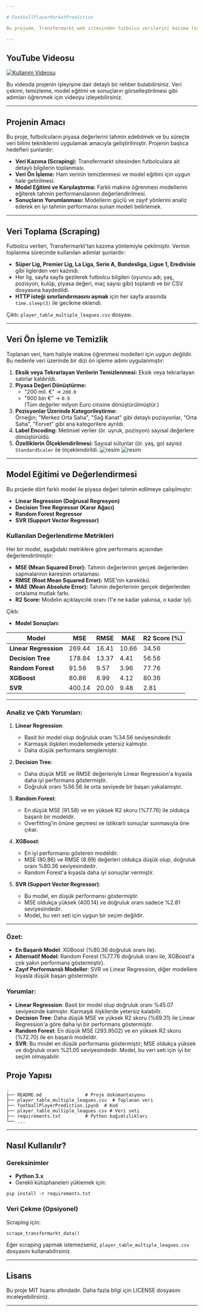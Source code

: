 ```yaml
---

# FootballPlayerMarketPrediction

Bu projede, Transfermarkt web sitesinden futbolcu verilerini kazıma (scraping) yöntemi ile çekerek çeşitli makine öğrenmesi modellerini (SVR, Decision Tree, Linear Regression, Random Forest) eğittik ve tahmin performanslarını karşılaştırdık.

---
```


## YouTube Videosu

[![Kullanım Videosu](https://youtu.be/QhJdXJRRKgo)](https://youtu.be/QhJdXJRRKgo)

Bu videoda projenin işleyişine dair detaylı bir rehber bulabilirsiniz. Veri çekimi, temizleme, model eğitimi ve sonuçların görselleştirilmesi gibi adımları öğrenmek için videoyu izleyebilirsiniz.

---

## Projenin Amacı

Bu proje, futbolcuların piyasa değerlerini tahmin edebilmek ve bu süreçte veri bilimi tekniklerini uygulamak amacıyla geliştirilmiştir. Projenin başlıca hedefleri şunlardır:

- **Veri Kazıma (Scraping):** Transfermarkt sitesinden futbolculara ait detaylı bilgilerin toplanması.  
- **Veri Ön İşleme:** Ham verinin temizlenmesi ve model eğitimi için uygun hale getirilmesi.  
- **Model Eğitimi ve Karşılaştırma:** Farklı makine öğrenmesi modellerini eğiterek tahmin performanslarının değerlendirilmesi.  
- **Sonuçların Yorumlanması:** Modellerin güçlü ve zayıf yönlerini analiz ederek en iyi tahmin performansı sunan modeli belirlemek.  

---

## Veri Toplama (Scraping)

Futbolcu verileri, Transfermarkt'tan kazıma yöntemiyle çekilmiştir. Verinin toplanma sürecinde kullanılan adımlar şunlardır:

-  **Süper Lig, Premier Lig, La Liga, Serie A, Bundesliga, Ligue 1, Eredivisie** gibi liglerden veri kazındı.  
- Her lig, sayfa sayfa gezilerek futbolcu bilgileri (oyuncu adı, yaş, pozisyon, kulüp, piyasa değeri, maç sayısı gibi) toplandı ve bir CSV dosyasına kaydedildi.  
- **HTTP isteği sınırlandırmasını aşmak** için her sayfa arasında `time.sleep(3)` ile gecikme eklendi.  

Çıktı: `player_table_multiple_leagues.csv` dosyası.

---

## Veri Ön İşleme ve Temizlik

Toplanan veri, ham haliyle makine öğrenmesi modelleri için uygun değildir. Bu nedenle veri üzerinde bir dizi ön işleme adımı uygulanmıştır:

1. **Eksik veya Tekrarlayan Verilerin Temizlenmesi:** Eksik veya tekrarlayan satırlar kaldırıldı.  
2. **Piyasa Değeri Dönüştürme:**  
   - "200 mil. €" → `200.0`  
   - "900 bin €" → `0.9`  
   (Tüm değerler milyon Euro cinsine dönüştürülmüştür.)
3. **Pozisyonlar Üzerinde Kategorileştirme:**  
   Örneğin; "Merkez Orta Saha", "Sağ Kanat" gibi detaylı pozisyonlar, "Orta Saha", "Forvet" gibi ana kategorilere ayrıldı.  
4. **Label Encoding:** Metinsel veriler (ör. uyruk, pozisyon) sayısal değerlere dönüştürüldü.  
5. **Özelliklerin Ölçeklendirilmesi:** Sayısal sütunlar (ör. yaş, gol sayısı) `StandardScaler` ile ölçeklendirildi.
![resim](https://github.com/user-attachments/assets/59ad4a96-d3e6-453a-b25a-fa68ae013b77)
![resim](https://github.com/user-attachments/assets/930a6717-145c-4537-bc6a-613901861d18)


---

## Model Eğitimi ve Değerlendirmesi

Bu projede dört farklı model ile piyasa değeri tahmin edilmeye çalışılmıştır:  

- **Linear Regression (Doğrusal Regresyon)**  
- **Decision Tree Regressor (Karar Ağacı)**  
- **Random Forest Regressor**  
- **SVR (Support Vector Regressor)**  

### Kullanılan Değerlendirme Metrikleri  

Her bir model, aşağıdaki metriklere göre performans açısından değerlendirilmiştir:  

- **MSE (Mean Squared Error):** Tahmin değerlerinin gerçek değerlerden sapmalarının karesinin ortalaması.  
- **RMSE (Root Mean Squared Error):** MSE'nin karekökü.  
- **MAE (Mean Absolute Error):** Tahmin değerlerinin gerçek değerlerden ortalama mutlak farkı.  
- **R2 Score:** Modelin açıklayıcılık oranı (1'e ne kadar yakınsa, o kadar iyi).  

Çıktı:  
- **Model Sonuçları:**

| **Model**             | **MSE**  | **RMSE** | **MAE** | **R2 Score (%)** |
|-----------------------|----------|----------|---------|------------------|
| **Linear Regression** | 269.44   | 16.41    | 10.66   | 34.56           |
| **Decision Tree**     | 178.84   | 13.37    | 4.41    | 56.56           |
| **Random Forest**     | 91.58    | 9.57     | 3.96    | 77.76           |
| **XGBoost**           | 80.86    | 8.99     | 4.12    | 80.36           |
| **SVR**               | 400.14   | 20.00    | 9.48    | 2.81            |

---

### Analiz ve Çıktı Yorumları:

1. **Linear Regression**: 
   - Basit bir model olup doğruluk oranı %34.56 seviyesindedir.
   - Karmaşık ilişkileri modellemede yetersiz kalmıştır.
   - Daha düşük performans sergilemiştir.

2. **Decision Tree**: 
   - Daha düşük MSE ve RMSE değerleriyle Linear Regression'a kıyasla daha iyi performans göstermiştir.
   - Doğruluk oranı %56.56 ile orta seviyede bir başarı yakalamıştır.

3. **Random Forest**: 
   - En düşük MSE (91.58) ve en yüksek R2 skoru (%77.76) ile oldukça başarılı bir modeldir.
   - Overfitting'in önüne geçmesi ve istikrarlı sonuçlar sunmasıyla öne çıkar.

4. **XGBoost**: 
   - En iyi performansı gösteren modeldir.
   - MSE (80.86) ve RMSE (8.99) değerleri oldukça düşük olup, doğruluk oranı %80.36 seviyesindedir.
   - Random Forest'a kıyasla daha iyi sonuçlar vermiştir.

5. **SVR (Support Vector Regressor)**:
   - Bu model, en düşük performansı göstermiştir.
   - MSE oldukça yüksek (400.14) ve doğruluk oranı sadece %2.81 seviyesindedir.
   - Model, bu veri seti için uygun bir seçim değildir.

---

### Özet:
- **En Başarılı Model**: XGBoost (%80.36 doğruluk oranı ile).
- **Alternatif Model**: Random Forest (%77.76 doğruluk oranı ile, XGBoost'a çok yakın performans göstermiştir).
- **Zayıf Performanslı Modeller**: SVR ve Linear Regression, diğer modellere kıyasla düşük başarı göstermiştir.
### Yorumlar:
- **Linear Regression**: Basit bir model olup doğruluk oranı %45.07 seviyesinde kalmıştır. Karmaşık ilişkilerde yetersiz kalabilir.  
- **Decision Tree**: Daha düşük MSE ve yüksek R2 skoru (%69.31) ile Linear Regression'a göre daha iyi bir performans göstermiştir.  
- **Random Forest**: En düşük MSE (293.9502) ve en yüksek R2 skoru (%72.70) ile en başarılı modeldir.  
- **SVR**: Bu model en düşük performansı göstermiştir; MSE oldukça yüksek ve doğruluk oranı %21.05 seviyesindedir. Model, bu veri seti için iyi bir seçim olmayabilir.


## Proje Yapısı

```
.
├── README.md                # Proje dokümantasyonu
├── player_table_multiple_leagues.csv  # Toplanan veri
├── footballPlayerPrediction.ipynb  # Kod
├── player_table_multiple_leagues.csv # Veri seti
├── requirements.txt         # Python bağımlılıkları
└── ...
```

---

## Nasıl Kullanılır?

### Gereksinimler  

- **Python 3.x**  
- Gerekli kütüphaneleri yüklemek için:  
```
pip install -r requirements.txt
```

### Veri Çekme (Opsiyonel)  

Scraping için:  
```
scrape_transfermarkt_data()
```

Eğer scraping yapmak istemezseniz, `player_table_multiple_leagues.csv` dosyasını kullanabilirsiniz.

---

## Lisans  

Bu proje MIT lisansı altındadır. Daha fazla bilgi için LICENSE dosyasını inceleyebilirsiniz.  

--- 
